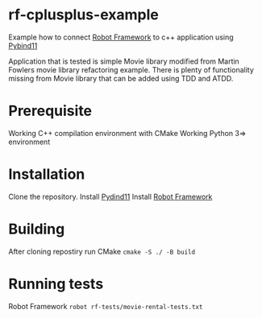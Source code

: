 # rf-cplusplus-example
Example how to connect [Robot Framework](https:://robotframework.org) to c++ application using [Pybind11](https://pybind11.readthedocs.io/en/stable/)

Application that is tested is simple Movie library modified from Martin Fowlers movie library refactoring example. There is plenty of functionality missing from Movie library that can be added using TDD and ATDD.

# Prerequisite
Working C++ compilation environment with CMake 
Working Python 3=> environment 

# Installation
Clone the repository. 
Install [Pydind11](https://pybind11.readthedocs.io/en/stable/installing.html) 
Install [Robot Framework](https://robotframework.org/robotframework/latest/RobotFrameworkUserGuide.html#installation-instructions) 

# Building
After cloning repostiry run CMake 
    `cmake -S ./ -B build`

# Running tests
Robot Framework 
    `robot rf-tests/movie-rental-tests.txt`
